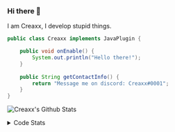 ### Hi there 👋

I am Creaxx, I develop stupid things. 

```java
public class Creaxx implements JavaPlugin {

    public void onEnable() {
        System.out.println("Hello there!");
    }
    
    public String getContactInfo() {
        return "Message me on discord: Creaxx#0001";
    }
}
```

![Creaxx's Github Stats](https://github-readme-stats.vercel.app/api?username=CreaxxOG&show_icons=true&theme=dark&count_private=true)

<details>
  <summary>Code Stats</summary>

<!--START_SECTION:waka-->
![Code Time](http://img.shields.io/badge/Code%20Time-896%20hrs%2026%20mins-blue)

![Lines of code](https://img.shields.io/badge/From%20Hello%20World%20I%27ve%20Written-3%20Thousand%20lines%20of%20code-blue)

**🐱 My GitHub Data** 

> 🏆 568 Contributions in the Year 2022
 > 
> 📦 227.2 kB Used in GitHub's Storage 
 > 
> 🚫 Not Opted to Hire
 > 
> 📜 3 Public Repositories 
 > 
> 🔑 2 Private Repositories  
 > 
**I'm a Night 🦉** 

```text
🌞 Morning    14 commits     █░░░░░░░░░░░░░░░░░░░░░░░░   3.9% 
🌆 Daytime    161 commits    ███████████░░░░░░░░░░░░░░   44.85% 
🌃 Evening    164 commits    ███████████░░░░░░░░░░░░░░   45.68% 
🌙 Night      20 commits     █░░░░░░░░░░░░░░░░░░░░░░░░   5.57%

```
📅 **I'm Most Productive on Wednesday** 

```text
Monday       50 commits     ███░░░░░░░░░░░░░░░░░░░░░░   13.93% 
Tuesday      64 commits     ████░░░░░░░░░░░░░░░░░░░░░   17.83% 
Wednesday    67 commits     ████░░░░░░░░░░░░░░░░░░░░░   18.66% 
Thursday     49 commits     ███░░░░░░░░░░░░░░░░░░░░░░   13.65% 
Friday       47 commits     ███░░░░░░░░░░░░░░░░░░░░░░   13.09% 
Saturday     43 commits     ███░░░░░░░░░░░░░░░░░░░░░░   11.98% 
Sunday       39 commits     ██░░░░░░░░░░░░░░░░░░░░░░░   10.86%

```


📊 **This Week I Spent My Time On** 

```text
💬 Programming Languages: 
Java                     19 hrs 52 mins      ███████████████████████░░   95.4% 
XML                      43 mins             █░░░░░░░░░░░░░░░░░░░░░░░░   3.51% 
Kotlin                   5 mins              ░░░░░░░░░░░░░░░░░░░░░░░░░   0.46% 
YAML                     4 mins              ░░░░░░░░░░░░░░░░░░░░░░░░░   0.34% 
GitIgnore file           2 mins              ░░░░░░░░░░░░░░░░░░░░░░░░░   0.18%

🔥 Editors: 
IntelliJ                 20 hrs 50 mins      █████████████████████████   100.0%

```

**I Mostly Code in Java** 

```text
Java                     6 repos             ████████████████░░░░░░░░░   66.67% 
EJS                      1 repo              ██░░░░░░░░░░░░░░░░░░░░░░░   11.11% 
Kotlin                   1 repo              ██░░░░░░░░░░░░░░░░░░░░░░░   11.11% 
Python                   1 repo              ██░░░░░░░░░░░░░░░░░░░░░░░   11.11%

```



 Last Updated on 18/09/2022 12:47:01 UTC
<!--END_SECTION:waka-->
</details>
